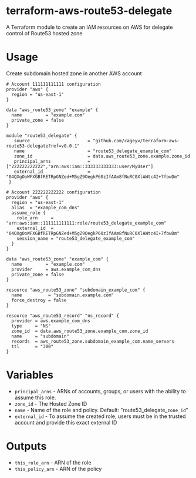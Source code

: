 # terraform-aws-route53-delegate
A Terraform module to create an IAM resources on AWS for delegate control of Route53 hosted zone

# Usage
Create subdomain hosted zone in another AWS account
```hcl
# Account 111111111111 configuration
provider "aws" {
  region = "us-east-1"
}

data "aws_route53_zone" "example" {
  name         = "example.com"
  private_zone = false
}

module "route53_delegate" {
   source                      = "github.com/cageyv/terraform-aws-route53-delegate?ref=v0.0.1"
   name                        = "route53_delegate_example_com"
   zone_id                     = data.aws_route53_zone.example.zone_id
   principal_arns              = ["222222222222","arn:aws:iam::333333333333:user/MyUser"]
   external_id                 = "04QXgOoWFXGBfRETRpGNZed+M5gZ9OegkP60zIfAAm8fNuRC0XlAWtc4I+7fbwDm"
 }
```

```hcl
# Account 222222222222 configuration
provider "aws" {
  region = "us-east-1"
  alias  = "example_com_dns"
  assume_role {
    role_arn     = "arn:aws:iam::111111111111:role/route53_delegate_example_com"
    external_id  = "04QXgOoWFXGBfRETRpGNZed+M5gZ9OegkP60zIfAAm8fNuRC0XlAWtc4I+7fbwDm"
    session_name = "route53_delegate_example_com"
  }
}

data "aws_route53_zone" "example_com" {
  name         = "example.com"
  provider     = aws.example_com_dns
  private_zone = false
}

resource "aws_route53_zone" "subdomain_example_com" {
  name          = "subdomain.example.com"
  force_destroy = false
}

resource "aws_route53_record" "ns_record" {
  provider = aws.example_com_dns
  type     = "NS"
  zone_id  = data.aws_route53_zone.example_com.zone_id
  name     = "subdomain"
  records  = aws_route53_zone.subdomain_example_com.name_servers
  ttl      = "300"
}

```

# Variables
- `principal_arns` - ARNs of accounts, groups, or users with the ability to assume this role.
- `zone_id` - The Hosted Zone ID
- `name` - Name of the role and policy. Default: "route53_delegate_`zone_id`"
- `external_id` - To assume the created role, users must be in the trusted account and provide this exact external ID

# Outputs
- `this_role_arn` - ARN of the role
- `this_policy_arn` - ARN of the policy